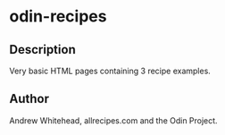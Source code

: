 # odin-recipes

## Description
Very basic HTML pages containing 3 recipe examples.

## Author
Andrew Whitehead, allrecipes.com and the Odin Project.